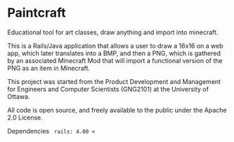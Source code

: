 # Paintcraft
Educational tool for art classes, draw anything and import into minecraft.

This is a Rails/Java application that allows a user to draw a 16x16 on a web app, which later translates into a BMP, and then a PNG, which is gathered by an associated Minecraft Mod that will import a functional version of the PNG as an item in Minecraft.

This project was started from the Product Development and Management for Engineers and Computer Scientists (GNG2101) at the University of Ottawa.

All code is open source, and freely available to the public under the Apache 2.0 License. 

Dependencies
` rails: 4.00 <` 
